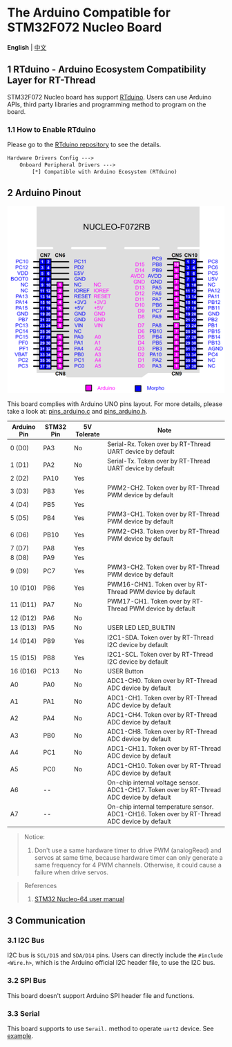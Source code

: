 # The Arduino Compatible for STM32F072 Nucleo Board

**English** | [中文](README_zh.md)

## 1 RTduino - Arduino Ecosystem Compatibility Layer for RT-Thread

STM32F072 Nucleo board has support [RTduino](https://github.com/RTduino/RTduino). Users can use Arduino APIs, third party libraries and programming method to program on the board.

### 1.1 How to Enable RTduino

Please go to the [RTduino repository](https://github.com/RTduino/RTduino) to see the details.

```Kconfig
Hardware Drivers Config --->
    Onboard Peripheral Drivers --->
        [*] Compatible with Arduino Ecosystem (RTduino)
```

## 2 Arduino Pinout

![nucleo-f072-pinout](nucleo-f072-pinout.png)

This board complies with Arduino UNO pins layout. For more details, please take a look at: [pins_arduino.c](pins_arduino.c) and [pins_arduino.h](pins_arduino.h).

| Arduino Pin | STM32 Pin | 5V Tolerate | Note                                                                                          |
| ----------- | --------- | ----------- | --------------------------------------------------------------------------------------------- |
| 0 (D0)      | PA3       | No          | Serial-Rx. Token over by RT-Thread UART device by default                                     |
| 1 (D1)      | PA2       | No          | Serial-Tx. Token over by RT-Thread UART device by default                                     |
| 2 (D2)      | PA10      | Yes         |                                                                                               |
| 3 (D3)      | PB3       | Yes         | PWM2-CH2. Token over by RT-Thread PWM device by default                                       |
| 4 (D4)      | PB5       | Yes         |                                                                                               |
| 5 (D5)      | PB4       | Yes         | PWM3-CH1. Token over by RT-Thread PWM device by default                                       |
| 6 (D6)      | PB10      | Yes         | PWM2-CH3. Token over by RT-Thread PWM device by default                                       |
| 7 (D7)      | PA8       | Yes         |                                                                                               |
| 8 (D8)      | PA9       | Yes         |                                                                                               |
| 9 (D9)      | PC7       | Yes         | PWM3-CH2. Token over by RT-Thread PWM device by default                                       |
| 10 (D10)    | PB6       | Yes         | PWM16-CHN1. Token over by RT-Thread PWM device by default                                     |
| 11 (D11)    | PA7       | No          | PWM17-CH1. Token over by RT-Thread PWM device by default                                      |
| 12 (D12)    | PA6       | No          |                                                                                               |
| 13 (D13)    | PA5       | No          | USER LED  LED_BUILTIN                                                                         |
| 14 (D14)    | PB9       | Yes         | I2C1-SDA. Token over by RT-Thread I2C device by default                                       |
| 15 (D15)    | PB8       | Yes         | I2C1-SCL. Token over by RT-Thread I2C device by default                                       |
| 16 (D16)    | PC13      | No          | USER Button                                                                                   |
| A0          | PA0       | No          | ADC1-CH0. Token over by RT-Thread ADC device by default                                       |
| A1          | PA1       | No          | ADC1-CH1. Token over by RT-Thread ADC device by default                                       |
| A2          | PA4       | No          | ADC1-CH4. Token over by RT-Thread ADC device by default                                       |
| A3          | PB0       | No          | ADC1-CH8. Token over by RT-Thread ADC device by default                                       |
| A4          | PC1       | No          | ADC1-CH11. Token over by RT-Thread ADC device by default                                      |
| A5          | PC0       | No          | ADC1-CH10. Token over by RT-Thread ADC device by default                                      |
| A6          | --        |             | On-chip internal voltage sensor. ADC1-CH17. Token over by RT-Thread ADC device by default     |
| A7          | --        |             | On-chip internal temperature sensor. ADC1-CH16. Token over by RT-Thread ADC device by default |

> Notice:
> 
> 1. Don't use a same hardware timer to drive PWM (analogRead) and servos at same time, because hardware timer can only generate a same frequency for 4 PWM channels. Otherwise, it could cause a failure when drive servos.

> References
> 
> 1. [STM32 Nucleo-64 user manual](https://www.st.com/resource/en/user_manual/um1724-stm32-nucleo64-boards-mb1136-stmicroelectronics.pdf)

## 3 Communication

### 3.1 I2C Bus

I2C bus is `SCL/D15` and `SDA/D14` pins. Users can directly include the `#include <Wire.h>`, which is the Arduino official I2C header file, to use the I2C bus.

### 3.2 SPI Bus

This board doesn't support Arduino SPI header file and functions.

### 3.3 Serial

This board supports to use `Serail.` method to operate `uart2` device. See [example](https://github.com/RTduino/RTduino/blob/master/examples/Basic/helloworld.cpp).
